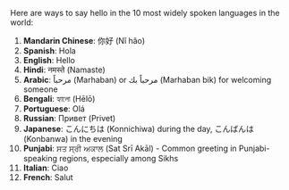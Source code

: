 Here are ways to say hello in the 10 most widely spoken languages in the world:

1. **Mandarin Chinese**: 你好 (Nǐ hǎo)
2. **Spanish**: Hola
3. **English**: Hello
4. **Hindi**: नमस्ते (Namaste)
5. **Arabic**: مرحباً (Marhaban) or مرحباً بك (Marhaban bik) for welcoming someone
6. **Bengali**: হ্যালো (Hēlō)
7. **Portuguese**: Olá
8. **Russian**: Привет (Privet)
9. **Japanese**: こんにちは (Konnichiwa) during the day, こんばんは (Konbanwa) in the evening
10. **Punjabi**: ਸਤ ਸ੍ਰੀ ਅਕਾਲ (Sat Srī Akāl) - Common greeting in Punjabi-speaking regions, especially among Sikhs
11. **Italian**: Ciao
12. **French**: Salut